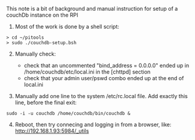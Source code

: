 This note is a bit of background and manual instruction for setup of a couchDb instance on the RPI

1) Most of the work is done by a shell script:

```
> cd ~/pitools
> sudo ./couchdb-setup.bsh
```

2) Manually check:
   * check that an uncommented "bind_address = 0.0.0.0" ended up in /home/couchdb/etc/local.ini in the [chttpd] section
   * check that your admin user/pswd combo ended up at the end of local.ini

3) Manually add one line to the system /etc/rc.local file.  Add exactly this line, before the final exit:
```
sudo -i -u couchdb /home/couchdb/bin/couchdb &
```

4) Reboot, then try connecing and logging in from a browser, like: http://192.168.1.93:5984/_utils

